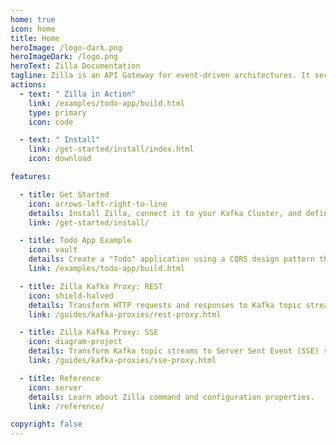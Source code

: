 ```yaml
---
home: true
icon: home
title: Home
heroImage: /logo-dark.png
heroImageDark: /logo.png
heroText: Zilla Documentation
tagline: Zilla is an API Gateway for event-driven architectures. It securely interfaces web apps, IoT clients, and microservices to Apache Kafka® via declaratively defined API endpoints.
actions:
  - text: " Zilla in Action"
    link: /examples/todo-app/build.html
    type: primary
    icon: code

  - text: " Install"
    link: /get-started/install/index.html
    icon: download

features:

  - title: Get Started
    icon: arrows-left-right-to-line
    details: Install Zilla, connect it to your Kafka Cluster, and define your first API endpoints.
    link: /get-started/install/

  - title: Todo App Example
    icon: vault
    details: Create a "Todo" application using a CQRS design pattern that's backed by Apache Kafka and Zilla. 
    link: /examples/todo-app/build.html

  - title: Zilla Kafka Proxy: REST
    icon: shield-halved
    details: Transform HTTP requests and responses to Kafka topic streams with control over the topic, message key, message headers, message value and reply-to topic. 
    link: /guides/kafka-proxies/rest-proxy.html

  - title: Zilla Kafka Proxy: SSE
    icon: diagram-project
    details: Transform Kafka topic streams to Server Sent Event (SSE) streams for reliable data streaming/pushing down to web clients.
    link: /guides/kafka-proxies/sse-proxy.html

  - title: Reference
    icon: server
    details: Learn about Zilla command and configuration properties.
    link: /reference/

copyright: false
---
```


